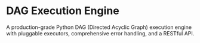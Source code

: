 # DAG Execution Engine

A production-grade Python DAG (Directed Acyclic Graph) execution engine with pluggable executors, comprehensive error handling, and a RESTful API.
